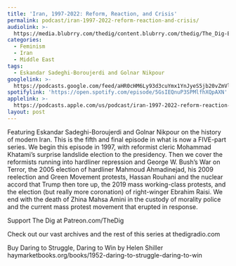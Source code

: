 ```yaml
---
title: 'Iran, 1997-2022: Reform, Reaction, and Crisis'
permalink: podcast/iran-1997-2022-reform-reaction-and-crisis/
audiolink: >-
  https://media.blubrry.com/thedig/content.blubrry.com/thedig/The_Dig-EP_381-Iran-5.mp3
categories:
  - Feminism
  - Iran
  - Middle East
tags:
  - Eskandar Sadeghi-Boroujerdi and Golnar Nikpour
googlelink: >-
  https://podcasts.google.com/feed/aHR0cHM6Ly93d3cuYmx1YnJyeS5jb20vZmVlZHMvdGhlZGlnLnhtbA/episode/aHR0cHM6Ly90aGVkaWcuYmx1YnJyeS5uZXQvP3A9MjMwNQ?sa=X&ved=0CAUQkfYCahcKEwi44f7r1b-AAxUAAAAAHQAAAAAQNg
spotifylink: 'https://open.spotify.com/episode/5GsIEQnuP3SPMlfhXQpAXN'
applelink: >-
  https://podcasts.apple.com/us/podcast/iran-1997-2022-reform-reaction-and-crisis/id1043245989?i=1000586749425
layout: post
---
```


Featuring Eskandar Sadeghi-Boroujerdi and Golnar Nikpour on the history of modern Iran. This is the fifth and final episode in what is now a FIVE-part series. We begin this episode in 1997, with reformist cleric Mohammad Khatami’s surprise landslide election to the presidency. Then we cover the reformists running into hardliner repression and George W. Bush’s War on Terror, the 2005 election of hardliner Mahmoud Ahmadinejad, his 2009 reelection and Green Movement protests, Hassan Rouhani and the nuclear accord that Trump then tore up, the 2019 mass working-class protests, and the election (but really more coronation) of right-winger Ebrahim Raisi. We end with the death of Zhina Mahsa Amini in the custody of morality police and the current mass protest movement that erupted in response.

Support The Dig at Patreon.com/TheDig

Check out our vast archives and the rest of this series at thedigradio.com

Buy Daring to Struggle, Daring to Win by Helen Shiller haymarketbooks.org/books/1952-daring-to-struggle-daring-to-win
